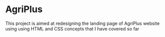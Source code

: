 # AgriPlus
<p>This project is aimed at redesigning the landing page of AgriPlus website using using HTML and CSS concepts that I have covered so far</p>
